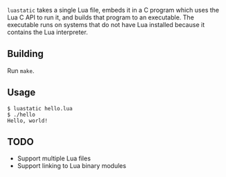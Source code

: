 `luastatic` takes a single Lua file, embeds it in a C program which uses the Lua C 
API to run it, and builds that program to an executable. The executable runs on systems 
that do not have Lua installed because it contains the Lua interpreter.

## Building
Run `make`.

## Usage
```
$ luastatic hello.lua
$ ./hello
Hello, world!
```

## TODO
- Support multiple Lua files
- Support linking to Lua binary modules
